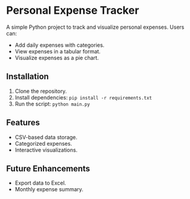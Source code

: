 # Personal Expense Tracker

A simple Python project to track and visualize personal expenses. Users can:
- Add daily expenses with categories.
- View expenses in a tabular format.
- Visualize expenses as a pie chart.

## Installation
1. Clone the repository.
2. Install dependencies: `pip install -r requirements.txt`
3. Run the script: `python main.py`

## Features
- CSV-based data storage.
- Categorized expenses.
- Interactive visualizations.

## Future Enhancements
- Export data to Excel.
- Monthly expense summary.